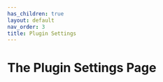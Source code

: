 ```yaml
---
has_children: true
layout: default
nav_order: 3
title: Plugin Settings
---
```


# The Plugin Settings Page
